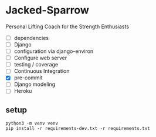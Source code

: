 # Jacked-Sparrow

Personal Lifting Coach for the Strength Enthusiasts

* [ ] dependencies
* [ ] Django
* [ ] configuration via django-environ
* [ ] Configure web server
* [ ] testing / coverage
* [ ] Continuous Integration
* [x] pre-commit
* [ ] Django modeling
* [ ] Heroku

## setup

```
python3 -m venv venv
pip install -r requirements-dev.txt -r requirements.txt
```
